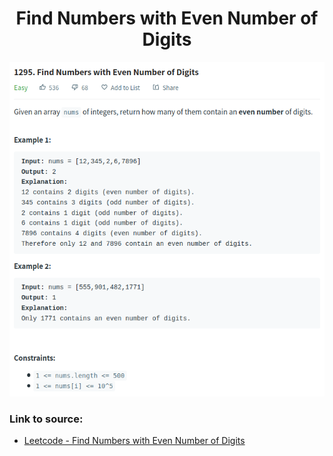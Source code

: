<h1 align="center">Find Numbers with Even Number of Digits</h1>

![alt text](https://raw.githubusercontent.com/matthew01lokiet/Github-repos-images/main/Algs/Arrays/WU4Uv9co_o.png)

### Link to source: 
- <a href="https://leetcode.com/problems/find-numbers-with-even-number-of-digits/">Leetcode - Find Numbers with Even Number of Digits</a>

